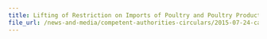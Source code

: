 ```yaml
---
title: Lifting of Restriction on Imports of Poultry and Poultry Products from Germany 
file_url: /news-and-media/competent-authorities-circulars/2015-07-24-ca.pdf
---
```


